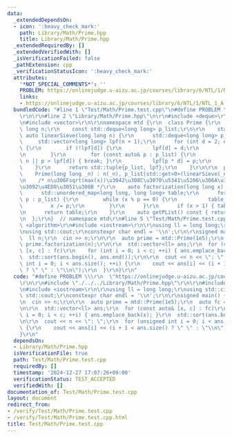 ```yaml
---
data:
  _extendedDependsOn:
  - icon: ':heavy_check_mark:'
    path: Library/Math/Prime.hpp
    title: Library/Math/Prime.hpp
  _extendedRequiredBy: []
  _extendedVerifiedWith: []
  _isVerificationFailed: false
  _pathExtension: cpp
  _verificationStatusIcon: ':heavy_check_mark:'
  attributes:
    '*NOT_SPECIAL_COMMENTS*': ''
    PROBLEM: https://onlinejudge.u-aizu.ac.jp/courses/library/6/NTL/1/NTL_1_A
    links:
    - https://onlinejudge.u-aizu.ac.jp/courses/library/6/NTL/1/NTL_1_A
  bundledCode: "#line 1 \"Test/Math/Prime.test.cpp\"\n#define PROBLEM \\\r\n  \"https://onlinejudge.u-aizu.ac.jp/courses/library/6/NTL/1/NTL_1_A\"\
    \r\n\r\n#line 2 \"Library/Math/Prime.hpp\"\n\r\n#include <deque>\r\n#include <unordered_map>\r\
    \n#include <vector>\r\n\r\nnamespace mtd {\r\n  class Prime {\r\n    const long\
    \ long n;\r\n    const std::deque<long long> p_list;\r\n\r\n    static inline\
    \ auto linearSieve(long long n) {\r\n      std::deque<long long> p_list;\r\n \
    \     std::vector<long long> lpf(n + 1);\r\n      for (int d = 2; d < n + 1; ++d)\
    \ {\r\n        if (!lpf[d]) {\r\n          lpf[d] = d;\r\n          p_list.emplace_back(d);\r\
    \n        }\r\n        for (const auto& p : p_list) {\r\n          if (p * d >\
    \ n || p > lpf[d]) { break; }\r\n          lpf[p * d] = p;\r\n        }\r\n  \
    \    }\r\n      return std::tuple{p_list, lpf};\r\n    }\r\n\r\n  public:\r\n\
    \    Prime(long long _n) : n(_n), p_list(std::get<0>(linearSieve(_n))) {}\r\n\r\
    \n    /* n\u306Fsqrt(max(x))\u3042\u308C\u3070\u5341\u5206\u306A\u306E\u3067\u6C17\
    \u3092\u4ED8\u3051\u308B */\r\n    auto factorization(long long x) const {\r\n\
    \      std::unordered_map<long long, long long> table;\r\n      for (const auto&\
    \ p : p_list) {\r\n        while (x % p == 0) {\r\n          table[p]++;\r\n \
    \         x /= p;\r\n        }\r\n      }\r\n      if (x > 1) { table[x]++; }\r\
    \n      return table;\r\n    }\r\n    auto getPList() const { return p_list; }\r\
    \n  };\r\n}  // namespace mtd\r\n#line 5 \"Test/Math/Prime.test.cpp\"\n\r\n#include\
    \ <algorithm>\r\n#include <iostream>\r\n\r\nusing ll = long long;\r\nusing std::cin;\r\
    \nusing std::cout;\r\nconstexpr char endl = '\\n';\r\n\r\nsigned main() {\r\n\
    \  ll n;\r\n  cin >> n;\r\n\r\n  auto prime = mtd::Prime(1e5);\r\n  auto fc =\
    \ prime.factorization(n);\r\n\r\n  std::vector<ll> ans;\r\n  for (const auto&\
    \ [x, c] : fc)\r\n    for (int i = 0; i < c; ++i) { ans.emplace_back(x); }\r\n\
    \  std::sort(ans.begin(), ans.end());\r\n\r\n  cout << n << \": \";\r\n  for (unsigned\
    \ int i = 0; i < ans.size(); ++i) {\r\n    cout << ans[i] << (i + 1 < ans.size()\
    \ ? \" \" : \"\\n\");\r\n  }\r\n}\r\n"
  code: "#define PROBLEM \\\r\n  \"https://onlinejudge.u-aizu.ac.jp/courses/library/6/NTL/1/NTL_1_A\"\
    \r\n\r\n#include \"./../../Library/Math/Prime.hpp\"\r\n\r\n#include <algorithm>\r\
    \n#include <iostream>\r\n\r\nusing ll = long long;\r\nusing std::cin;\r\nusing\
    \ std::cout;\r\nconstexpr char endl = '\\n';\r\n\r\nsigned main() {\r\n  ll n;\r\
    \n  cin >> n;\r\n\r\n  auto prime = mtd::Prime(1e5);\r\n  auto fc = prime.factorization(n);\r\
    \n\r\n  std::vector<ll> ans;\r\n  for (const auto& [x, c] : fc)\r\n    for (int\
    \ i = 0; i < c; ++i) { ans.emplace_back(x); }\r\n  std::sort(ans.begin(), ans.end());\r\
    \n\r\n  cout << n << \": \";\r\n  for (unsigned int i = 0; i < ans.size(); ++i)\
    \ {\r\n    cout << ans[i] << (i + 1 < ans.size() ? \" \" : \"\\n\");\r\n  }\r\n\
    }\r\n"
  dependsOn:
  - Library/Math/Prime.hpp
  isVerificationFile: true
  path: Test/Math/Prime.test.cpp
  requiredBy: []
  timestamp: '2024-12-27 17:07:26+09:00'
  verificationStatus: TEST_ACCEPTED
  verifiedWith: []
documentation_of: Test/Math/Prime.test.cpp
layout: document
redirect_from:
- /verify/Test/Math/Prime.test.cpp
- /verify/Test/Math/Prime.test.cpp.html
title: Test/Math/Prime.test.cpp
---
```

